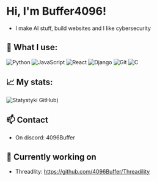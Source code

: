 # Hi, I'm Buffer4096! 

- I make AI stuff, build websites and I like cybersecurity

## 🔧 What I use:

![Python](https://img.shields.io/badge/-Python-3776AB?style=flat-square&logo=python&logoColor=white)
![JavaScript](https://img.shields.io/badge/-JavaScript-F7DF1E?style=flat-square&logo=javascript&logoColor=black)
![React](https://img.shields.io/badge/-React-61DAFB?style=flat-square&logo=react&logoColor=black)
![Django](https://img.shields.io/badge/-Django-092E20?style=flat-square&logo=django&logoColor=white)
![Git](https://img.shields.io/badge/-Git-F05032?style=flat-square&logo=git&logoColor=white)
![C](https://img.shields.io/badge/-C-A8B9CC?style=flat-square&logo=c&logoColor=white)

## 📈 My stats:

![Statystyki GitHub](https://github-readme-stats.vercel.app/api?username=4096Buffe&show_icons=true&count_private=true&include_all_commits=true&theme=radical))

## 📫 Contact

- On discord: 4096Buffer

## 📝 Currently working on
  - Threadlity: https://github.com/4096Buffer/Threadility


